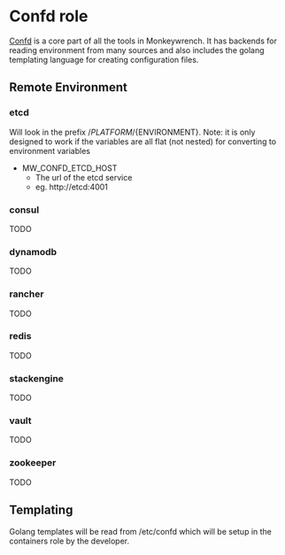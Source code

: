 # Confd role

[Confd](https://github.com/kelseyhightower/confd) is a core part of all the tools in Monkeywrench. It has backends for reading environment from many sources and also includes the golang templating language for creating configuration files.

## Remote Environment

### etcd

Will look in the prefix /${PLATFORM}/${ENVIRONMENT}. Note: it is only designed to work if the variables are all flat (not nested) for converting to environment variables

- MW_CONFD_ETCD_HOST
  - The url of the etcd service
  - eg. http://etcd:4001

### consul

TODO

### dynamodb

TODO

### rancher

TODO

### redis

TODO

### stackengine

TODO

### vault

TODO

### zookeeper

TODO

## Templating

Golang templates will be read from /etc/confd which will be setup in the containers role by the developer.
